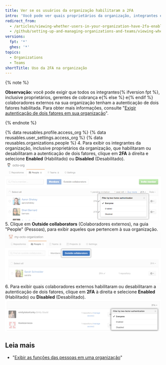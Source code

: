 ```yaml
---
title: Ver se os usuários da organização habilitaram a 2FA
intro: 'Você pode ver quais proprietários da organização, integrantes e colaboradores externos habilitaram a autenticação de dois fatores.'
redirect_from:
  - /articles/viewing-whether-users-in-your-organization-have-2fa-enabled
  - /github/setting-up-and-managing-organizations-and-teams/viewing-whether-users-in-your-organization-have-2fa-enabled
versions:
  fpt: '*'
  ghes: '*'
topics:
  - Organizations
  - Teams
shortTitle: Uso da 2FA na organização
---
```


{% note %}

**Observação:** você pode exigir que todos os integrantes{% ifversion fpt %}, inclusive proprietários, gerentes de cobrança e{% else %} e{% endif %} colaboradores externos na sua organização tenham a autenticação de dois fatores habilitada. Para obter mais informações, consulte "[Exigir autenticação de dois fatores em sua organização](/articles/requiring-two-factor-authentication-in-your-organization)".

{% endnote %}

{% data reusables.profile.access_org %}
{% data reusables.user_settings.access_org %}
{% data reusables.organizations.people %}
4. Para exibir os integrantes da organização, inclusive proprietários da organização, que habilitaram ou desabilitaram a autenticação de dois fatores, clique em **2FA** à direita e selecione **Enabled** (Habilitado) ou **Disabled** (Desabilitado). ![filter-org-members-by-2fa](/assets/images/help/2fa/filter-org-members-by-2fa.png)
5. Clique em **Outside collaborators** (Colaboradores externos), na guia "People" (Pessoas), para exibir aqueles que pertencem à sua organização. ![select-outside-collaborators](/assets/images/help/organizations/select-outside-collaborators.png)
6. Para exibir quais colaboradores externos habilitaram ou desabilitaram a autenticação de dois fatores, clique em **2FA** à direita e selecione **Enabled** (Habilitado) ou **Disabled** (Desabilitado). ![filter-outside-collaborators-by-2fa](/assets/images/help/2fa/filter-outside-collaborators-by-2fa.png)

## Leia mais

- "[Exibir as funções das pessoas em uma organização](/articles/viewing-people-s-roles-in-an-organization)"
